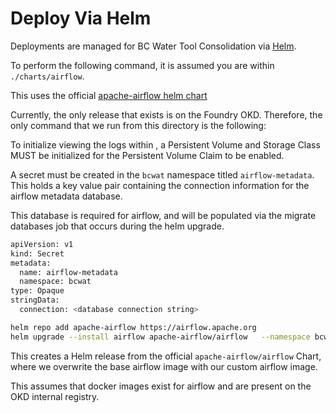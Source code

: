# Deploy Via Helm

Deployments are managed for BC Water Tool Consolidation via [Helm](https://helm.sh/docs/).

To perform the following command, it is assumed you are within `./charts/airflow`.

This uses the official [apache-airflow helm chart](https://github.com/apache/airflow/blob/main/chart/README.md)

Currently, the only release that exists is on the Foundry OKD. Therefore, the only command that we run from this directory is the following:

To initialize viewing the logs within , a Persistent Volume and Storage Class MUST be initialized for the Persistent Volume Claim to be enabled.

A secret must be created in the `bcwat` namespace titled `airflow-metadata`. This holds a key value pair containing the connection information for the airflow metadata database.

This database is required for airflow, and will be populated via the migrate databases job that occurs during the helm upgrade.

```bash
apiVersion: v1
kind: Secret
metadata:
  name: airflow-metadata
  namespace: bcwat
type: Opaque
stringData:
  connection: <database connection string>
```

```bash
helm repo add apache-airflow https://airflow.apache.org
helm upgrade --install airflow apache-airflow/airflow   --namespace bcwat   --create-namespace   -f values.base.yaml   -f values.okd.yaml
```

This creates a Helm release from the official `apache-airflow/airflow` Chart, where we overwrite the base airflow image with our custom airflow image.

This assumes that docker images exist for airflow and are present on the OKD internal registry.
